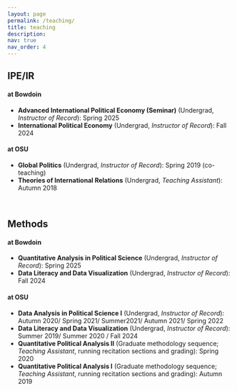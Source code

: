 ```yaml
---
layout: page
permalink: /teaching/
title: teaching
description: 
nav: true
nav_order: 4
---
```


   
## IPE/IR 

#### at Bowdoin  
  - **Advanced International Political Economy (Seminar)** (Undergrad, *Instructor of Record*): Spring 2025 
  - **International Political Economy** (Undergrad, *Instructor of Record*): Fall 2024   
    
#### at OSU
  - **Global Politics** (Undergrad, *Instructor of Record*): Spring 2019 (co-teaching)
  - **Theories of International Relations** (Undergrad, *Teaching Assistant*): Autumn 2018

<br>

## Methods


#### at Bowdoin 
  - **Quantitative Analysis in Political Science** (Undergrad, *Instructor of Record*): Spring 2025
  - **Data Literacy and Data Visualization** (Undergrad, *Instructor of Record*): Fall 2024
    
#### at OSU 
  - **Data Analysis in Political Science I** (Undergrad, *Instructor of Record*): Autumn 2020/ Spring 2021/ Summer2021/ Autumn 2021/ Spring 2022
  - **Data Literacy and Data Visualization** (Undergrad, *Instructor of Record*): Summer 2019/ Summer 2020 / Fall 2024
  - **Quantitative Political Analysis II** (Graduate methodology sequence; *Teaching Assistant*, running recitation sections and grading): Spring 2020
  - **Quantitative Political Analysis I** (Graduate methodology sequence; *Teaching Assistant*, running recitation sections and grading): Autumn 2019

